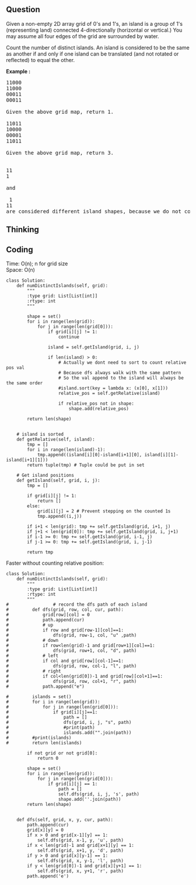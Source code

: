 ## Question
Given a non-empty 2D array grid of 0's and 1's, an island is a group of 1's (representing land) connected 4-directionally (horizontal or vertical.) You may assume all four edges of the grid are surrounded by water.<br>

Count the number of distinct islands. An island is considered to be the same as another if and only if one island can be translated (and not rotated or reflected) to equal the other.

**Example :**   
<pre>
11000
11000
00011
00011

Given the above grid map, return 1.

11011
10000
00001
11011

Given the above grid map, return 3.


11
1

and

 1
11
are considered different island shapes, because we do not consider reflection / rotation.
</pre>


## Thinking


## Coding
Time: O(n); n for grid size<br>
Space: O(n)
```python3
class Solution:
    def numDistinctIslands(self, grid):
        """
        :type grid: List[List[int]]
        :rtype: int
        """
    
        shape = set()
        for i in range(len(grid)):
            for j in range(len(grid[0])):
                if grid[i][j] != 1:
                    continue
                    
                island = self.getIsland(grid, i, j)
                
                if len(island) > 0:
                    # Actually we dont need to sort to count relative pos val
                    # Because dfs always walk with the same pattern
                    # So the val append to the island will always be the same order
                    #island.sort(key = lambda x: (x[0], x[1])) 
                    relative_pos = self.getRelative(island)
                    
                    if relative_pos not in shape:
                        shape.add(relative_pos)

        return len(shape)
        
        
    # island is sorted
    def getRelative(self, island):
        tmp = []
        for i in range(len(island)-1):
            tmp.append((island[i][0]-island[i+1][0], island[i][1]-island[i+1][1]))
        return tuple(tmp) # Tuple could be put in set
            
    # Get island positions
    def getIsland(self, grid, i, j):
        tmp = []
        
        if grid[i][j] != 1:
            return []
        else:
            grid[i][j] = 2 # Prevent stepping on the counted 1s
            tmp.append((i,j))
        
        if i+1 < len(grid): tmp += self.getIsland(grid, i+1, j) 
        if j+1 < len(grid[0]): tmp += self.getIsland(grid, i, j+1) 
        if i-1 >= 0: tmp += self.getIsland(grid, i-1, j) 
        if j-1 >= 0: tmp += self.getIsland(grid, i, j-1) 
        
        return tmp
```

Faster without counting relative position:
```python3
class Solution:
    def numDistinctIslands(self, grid):
        """
        :type grid: List[List[int]]
        :rtype: int
        """
#                 # record the dfs path of each island
#         def dfs(grid, row, col, cur, path):
#             grid[row][col] = 0
#             path.append(cur)
#             # up
#             if row and grid[row-1][col]==1:
#                 dfs(grid, row-1, col, "u" ,path)
#             # down
#             if row<len(grid)-1 and grid[row+1][col]==1:
#                 dfs(grid, row+1, col, "d", path)
#             # left
#             if col and grid[row][col-1]==1:
#                 dfs(grid, row, col-1, "l", path)
#             # right
#             if col<len(grid[0])-1 and grid[row][col+1]==1:
#                 dfs(grid, row, col+1, "r", path)
#             path.append("e")
        
#         islands = set()
#         for i in range(len(grid)):
#             for j in range(len(grid[0])):
#                 if grid[i][j]==1:
#                     path = []
#                     dfs(grid, i, j, "s", path)
#                     #print(path)
#                     islands.add("".join(path))
#         #print(islands)
#         return len(islands)
    
        if not grid or not grid[0]:
            return 0
        
        shape = set()
        for i in range(len(grid)):
            for j in range(len(grid[0])):
                if grid[i][j] == 1:
                    path = []
                    self.dfs(grid, i, j, 's', path)
                    shape.add(''.join(path))
        return len(shape)
        
        
    def dfs(self, grid, x, y, cur, path):
        path.append(cur)
        grid[x][y] = 0
        if x > 0 and grid[x-1][y] == 1:
            self.dfs(grid, x-1, y, 'u', path)
        if x < len(grid)-1 and grid[x+1][y] == 1:
            self.dfs(grid, x+1, y, 'd', path)
        if y > 0 and grid[x][y-1] == 1:
            self.dfs(grid, x, y-1, 'l', path)
        if y < len(grid[0])-1 and grid[x][y+1] == 1:
            self.dfs(grid, x, y+1, 'r', path)
        path.append('e')
```

